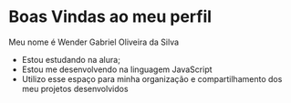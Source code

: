 # Boas Vindas ao meu perfil

Meu nome é Wender Gabriel Oliveira da Silva

- Estou estudando na alura;
- Estou me desenvolvendo na linguagem JavaScript
- Utilizo esse espaço para minha organização e compartilhamento dos meu projetos desenvolvidos

# 
